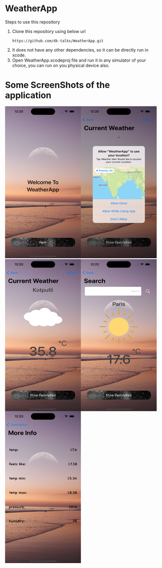 # WeatherApp

Steps to use this repository

  1. Clone this repository using below url
     ```
     https://github.com/dk-talks/WeatherApp.git
     ```
  2. It does not have any other dependencies, so it can be directly run in xcode.
  3. Open WeatherApp.xcodeproj file and run it in any simulator of your choice, you can run on you physical device also.

# Some ScreenShots of the application

<img align="left" alt="coding" width="250" height="500" src="https://github.com/dk-talks/pwLabsCheckRepo/blob/main/WeatherAppPhotos/Simulator%20Screen%20Shot%20-%20iPhone%2014%20Pro%20-%202023-06-30%20at%2012.20.08.png?raw=true">
<img alt="coding" width="250" height="500" src="https://github.com/dk-talks/pwLabsCheckRepo/blob/main/WeatherAppPhotos/Simulator%20Screen%20Shot%20-%20iPhone%2014%20Pro%20-%202023-06-30%20at%2012.20.22.png?raw=true">
<img align="left" alt="coding" width="250" height="500" src="https://github.com/dk-talks/pwLabsCheckRepo/blob/main/WeatherAppPhotos/Simulator%20Screen%20Shot%20-%20iPhone%2014%20Pro%20-%202023-06-30%20at%2012.20.44.png?raw=true">
<img align="left" alt="coding" width="250" height="500" src="https://github.com/dk-talks/pwLabsCheckRepo/blob/main/WeatherAppPhotos/Simulator%20Screen%20Shot%20-%20iPhone%2014%20Pro%20-%202023-06-30%20at%2012.22.54.png?raw=true">
<img alt="coding" width="250" height="500" src="https://github.com/dk-talks/pwLabsCheckRepo/blob/main/WeatherAppPhotos/Simulator%20Screen%20Shot%20-%20iPhone%2014%20Pro%20-%202023-06-30%20at%2012.23.29.png?raw=true">

<br><br><br><br>

